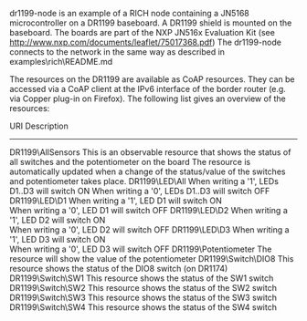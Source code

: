 dr1199-node is an example of a RICH node containing a JN5168 microcontroller on a DR1199 baseboard. 
A DR1199 shield is mounted on the baseboard. 
The boards are part of the NXP JN516x Evaluation Kit (see http://www.nxp.com/documents/leaflet/75017368.pdf) 
The dr1199-node connects to the network in the same way as described in examples\rich\README.md

The resources on the DR1199 are available as CoAP resources. They can be accessed via a CoAP client at the IPv6 interface 
of the border router (e.g. via Copper plug-in on Firefox).
The following list gives an overview of the resources:

URI                     Description
---                     -----------
DR1199\AllSensors       This is an observable resource that shows the status of all switches and the potentiometer on the board
                        The resource is automatically updated when a change of the status/value of the switches and potentiometer
                        takes place.
DR1199\LED\All          When writing a '1', LEDs D1..D3 will switch ON
                        When writing a '0', LEDs D1..D3 will switch OFF
DR1199\LED\D1           When writing a '1', LED D1 will switch ON                                                             
                        When writing a '0', LED D1 will switch OFF
DR1199\LED\D2           When writing a '1', LED D2 will switch ON                                                             
                        When writing a '0', LED D2 will switch OFF
DR1199\LED\D3           When writing a '1', LED D3 will switch ON                                                             
                        When writing a '0', LED D3 will switch OFF
DR1199\Potentiometer    The resource will show the value of the potentiometer
DR1199\Switch\DIO8      This resource shows the status of the DIO8 switch (on DR1174)
DR1199\Switch\SW1       This resource shows the status of the SW1 switch
DR1199\Switch\SW2       This resource shows the status of the SW2 switch
DR1199\Switch\SW3       This resource shows the status of the SW3 switch
DR1199\Switch\SW4       This resource shows the status of the SW4 switch



